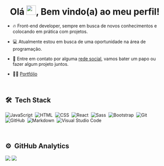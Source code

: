 <!-- <img src="https://raw.githubusercontent.com/gist/Esther-Cardoso/380bc41bf40e5d66de12bef710e3ab80/raw/5724c4ce9f1ff4090a6d95ba975440a25c1b1b9c/baner-readme.svg"/> -->

<h1 align="center">Olá <img src="https://raw.githubusercontent.com/kaueMarques/kaueMarques/master/hi.gif" height="30px">, Bem vindo(a) ao meu perfil!</h1>

- 🔥 Front-end developer, sempre em busca de novos conhecimentos e colocando em prática com projetos.

- 💻 Atualmente estou em busca de uma oportunidade na área de programação.

- 💬 Entre em contato por alguma [rede social](https://esther-cardoso.github.io/social_links/), vamos bater um papo ou fazer algum projeto juntos.

- 👨‍💻 [Portfólio](https://portfolio-esther-cardoso.vercel.app/)

<br>

## 🛠 &nbsp;Tech Stack

![JavaScript](https://img.shields.io/badge/-JavaScript-05122A?style=flat&logo=javascript)&nbsp;
![HTML](https://img.shields.io/badge/-HTML-05122A?style=flat&logo=HTML5)&nbsp;
![CSS](https://img.shields.io/badge/-CSS-05122A?style=flat&logo=CSS3&logoColor=1572B6)&nbsp;
![React](https://img.shields.io/badge/-React-05122A?style=flat&logo=react)&nbsp;
![Sass](https://img.shields.io/badge/-Sass-05122A?style=flat&logo=sass)&nbsp;
![Bootstrap](https://img.shields.io/badge/-Bootstrap-05122A?style=flat&logo=bootstrap)&nbsp;
![Git](https://img.shields.io/badge/-Git-05122A?style=flat&logo=git)&nbsp;
![GitHub](https://img.shields.io/badge/-GitHub-05122A?style=flat&logo=github)&nbsp;
![Markdown](https://img.shields.io/badge/-Markdown-05122A?style=flat&logo=markdown)&nbsp;
![Visual Studio Code](https://img.shields.io/badge/-Visual%20Studio%20Code-05122A?style=flat&logo=visual-studio-code&logoColor=007ACC)&nbsp;

<br>

## ⚙️ &nbsp;GitHub Analytics

![](http://github-profile-summary-cards.vercel.app/api/cards/stats?username=Esther-Cardoso&theme=radical)
![](http://github-profile-summary-cards.vercel.app/api/cards/repos-per-language?username=Esther-Cardoso&theme=radical)

<!-- <h1 align="center">Olá 👋, sou a Esther! Bem vindo(a) ao meu perfil!</h1>

<br>

💻 Atualmente estou em busca da minha primeira oportunidade na área de programação.<br>
🚀 No momento estou aprendendo Javascript. E sempre colando em prática com projetos.<br>
🗃️ Todos os meus projetos estão disponíveis aqui e você também pode me encontrar no [<img src="https://img.shields.io/badge/-Linkedin-05122A?style=flat&logo=linkedin">](https://www.linkedin.com/in/esther-cardoso/) ou no [<img src="https://img.shields.io/badge/-Instagram-05122A?style=flat&logo=instagram">](https://www.instagram.com/_esther_cardoso/).<br>
💬 Entre em contato por alguma rede social, vamos bater um papo ou fazer algum projeto juntos.<br>

<hr>
<br>
  
<div align="center">
  <a href="https://github.com/Esther-Cardoso">
  <img height="180em" src="https://github-readme-stats.vercel.app/api?username=Esther-Cardoso&show_icons=true&theme=dark&include_all_commits=true&count_private=true"/>
  <img height="180em" src="https://github-readme-stats.vercel.app/api/top-langs/?username=Esther-Cardoso&layout=compact&langs_count=7&theme=dark"/>
<a href="https://git.io/streak-stats">
</div>
    
<div align="center">
  
  ## Aqui estão as tecnologias que estou estudando atualmente.
  
  <img src="https://img.shields.io/badge/-HTML5-05122A?style=flat&logo=html5">
  <img src="https://img.shields.io/badge/-CSS3-05122A?style=flat&logo=css3">
  <img src="https://img.shields.io/badge/-JavaScript-05122A?style=flat&logo=javascript">
  <img src="https://img.shields.io/badge/-SASS-05122A?style=flat&logo=sass">
  <img src="https://img.shields.io/badge/-Bootstrap-05122A?style=flat&logo=bootstrap">
  <img src="https://img.shields.io/badge/-Git-05122A?style=flat&logo=git">
  
</div> -->
